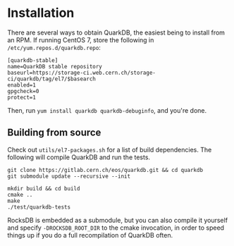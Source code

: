 # Installation

There are several ways to obtain QuarkDB, the easiest being to install from an RPM.
If running CentOS 7, store the following in `/etc/yum.repos.d/quarkdb.repo`:

```
[quarkdb-stable]
name=QuarkDB stable repository
baseurl=https://storage-ci.web.cern.ch/storage-ci/quarkdb/tag/el7/$basearch
enabled=1
gpgcheck=0
protect=1
```

Then, run `yum install quarkdb quarkdb-debuginfo`, and you're done.

## Building from source

Check out `utils/el7-packages.sh` for a list of build dependencies.
The following will compile QuarkDB and run the tests.

```
git clone https://gitlab.cern.ch/eos/quarkdb.git && cd quarkdb
git submodule update --recursive --init

mkdir build && cd build
cmake ..
make
./test/quarkdb-tests
```

RocksDB is embedded as a submodule, but you can also compile it yourself
and specify `-DROCKSDB_ROOT_DIR` to the cmake invocation, in order to speed
things up if you do a full recompilation of QuarkDB often.
